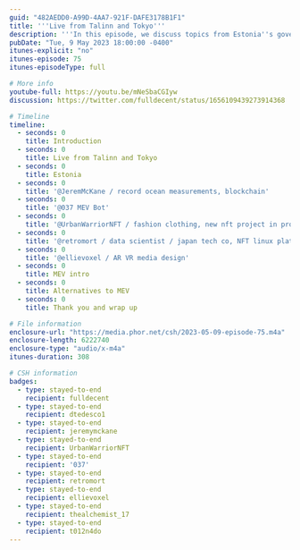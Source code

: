 ```yaml
---
guid: "482AEDD0-A99D-4AA7-921F-DAFE3178B1F1"
title: '''Live from Talinn and Tokyo'''
description: '''In this episode, we discuss topics from Estonia''s government transparency to ocean measurement data on blockchain, MEV bot, fashion clothing in NFT, and security in crypto. We also hear from data sciences professionals talking about their work on NFT platforms and ZKP learning. Featuring a roundtable with diverse perspectives, this episode brings you a treasure trove of insights from across the globe.''' 
pubDate: "Tue, 9 May 2023 18:00:00 -0400"
itunes-explicit: "no"
itunes-episode: 75
itunes-episodeType: full

# More info
youtube-full: https://youtu.be/mNeSbaCGIyw
discussion: https://twitter.com/fulldecent/status/1656109439273914368

# Timeline
timeline:
  - seconds: 0
    title: Introduction
  - seconds: 0
    title: Live from Talinn and Tokyo
  - seconds: 0
    title: Estonia
  - seconds: 0
    title: '@JeremMcKane / record ocean measurements, blockchain'
  - seconds: 0
    title: '@037 MEV Bot'
  - seconds: 0
    title: '@UrbanWarriorNFT / fashion clothing, new nft project in progress'
  - seconds: 0
    title: '@retromort / data scientist / japan tech co, NFT linux platform / interest in ZKP, nft'
  - seconds: 0
    title: '@ellievoxel / AR VR media design'
  - seconds: 0
    title: MEV intro
  - seconds: 0
    title: Alternatives to MEV
  - seconds: 0
    title: Thank you and wrap up

# File information
enclosure-url: "https://media.phor.net/csh/2023-05-09-episode-75.m4a"
enclosure-length: 6222740
enclosure-type: "audio/x-m4a"
itunes-duration: 308

# CSH information
badges:
  - type: stayed-to-end
    recipient: fulldecent
  - type: stayed-to-end
    recipient: dtedesco1
  - type: stayed-to-end
    recipient: jeremymckane
  - type: stayed-to-end
    recipient: UrbanWarriorNFT
  - type: stayed-to-end
    recipient: '037'
  - type: stayed-to-end
    recipient: retromort
  - type: stayed-to-end
    recipient: ellievoxel
  - type: stayed-to-end
    recipient: thealchemist_17
  - type: stayed-to-end
    recipient: t012n4do
---
```

